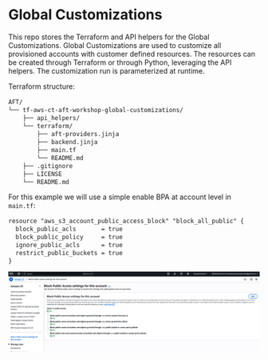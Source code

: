 # Global Customizations

This repo stores the Terraform and API helpers for the Global Customizations. Global Customizations are used to customize all provisioned accounts with customer defined resources. The resources can be created through Terraform or through Python, leveraging the API helpers. The customization run is parameterized at runtime.

Terraform structure:

```
AFT/
└── tf-aws-ct-aft-workshop-global-customizations/
    ├── api_helpers/
    └── terraform/
        ├── aft-providers.jinja
        ├── backend.jinja
        ├── main.tf
        └── README.md
    ├── .gitignore
    ├── LICENSE
    └── README.md
```

For this example we will use a simple enable BPA at account level in `main.tf`:

```hcl
resource "aws_s3_account_public_access_block" "block_all_public" {
  block_public_acls       = true
  block_public_policy     = true
  ignore_public_acls      = true
  restrict_public_buckets = true
}
```

![screenshot](../assets/image.png)